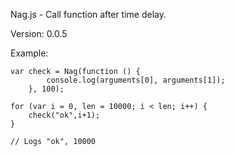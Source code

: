 Nag.js - Call function after time delay.

Version: 0.0.5

Example:
	
	var check = Nag(function () {
	        console.log(arguments[0], arguments[1]);
	    }, 100);
	
	for (var i = 0, len = 10000; i < len; i++) {
	    check("ok",i+1); 
	}

	// Logs "ok", 10000